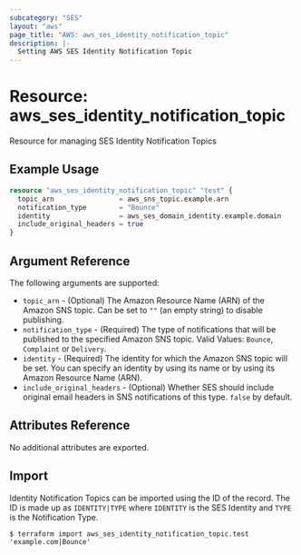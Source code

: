 ```yaml
---
subcategory: "SES"
layout: "aws"
page_title: "AWS: aws_ses_identity_notification_topic"
description: |-
  Setting AWS SES Identity Notification Topic
---
```


# Resource: aws_ses_identity_notification_topic

Resource for managing SES Identity Notification Topics

## Example Usage

```terraform
resource "aws_ses_identity_notification_topic" "test" {
  topic_arn                = aws_sns_topic.example.arn
  notification_type        = "Bounce"
  identity                 = aws_ses_domain_identity.example.domain
  include_original_headers = true
}
```

## Argument Reference

The following arguments are supported:

* `topic_arn` - (Optional) The Amazon Resource Name (ARN) of the Amazon SNS topic. Can be set to ``""`` (an empty string) to disable publishing.
* `notification_type` - (Required) The type of notifications that will be published to the specified Amazon SNS topic. Valid Values: ``Bounce``, ``Complaint`` or ``Delivery``.
* `identity` - (Required) The identity for which the Amazon SNS topic will be set. You can specify an identity by using its name or by using its Amazon Resource Name (ARN).
* `include_original_headers` - (Optional) Whether SES should include original email headers in SNS notifications of this type. ``false`` by default.

## Attributes Reference

No additional attributes are exported.

## Import

Identity Notification Topics can be imported using the ID of the record. The ID is made up as ``IDENTITY|TYPE`` where ``IDENTITY`` is the SES Identity and ``TYPE`` is the Notification Type.

```
$ terraform import aws_ses_identity_notification_topic.test 'example.com|Bounce'
```
